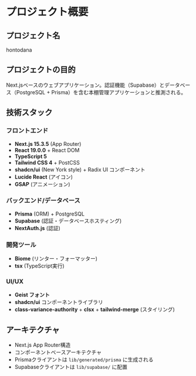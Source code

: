# プロジェクト概要

## プロジェクト名
hontodana

## プロジェクトの目的
Next.jsベースのウェブアプリケーション。認証機能（Supabase）とデータベース（PostgreSQL + Prisma）を含む本棚管理アプリケーションと推測される。

## 技術スタック

### フロントエンド
- **Next.js 15.3.5** (App Router)
- **React 19.0.0** + React DOM
- **TypeScript 5**
- **Tailwind CSS 4** + PostCSS
- **shadcn/ui** (New York style) + Radix UI コンポーネント
- **Lucide React** (アイコン)
- **GSAP** (アニメーション)

### バックエンド/データベース
- **Prisma** (ORM) + PostgreSQL
- **Supabase** (認証・データベースホスティング)
- **NextAuth.js** (認証)

### 開発ツール
- **Biome** (リンター・フォーマッター)
- **tsx** (TypeScript実行)

### UI/UX
- **Geist フォント**
- **shadcn/ui** コンポーネントライブラリ
- **class-variance-authority** + **clsx** + **tailwind-merge** (スタイリング)

## アーキテクチャ
- Next.js App Router構造
- コンポーネントベースアーキテクチャ
- Prismaクライアントは `lib/generated/prisma` に生成される
- Supabaseクライアントは `lib/supabase/` に配置